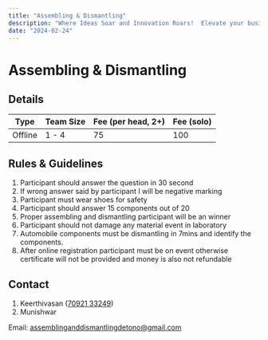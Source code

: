 ```yaml
---
title: "Assembling & Dismantling"
description: "Where Ideas Soar and Innovation Roars!  Elevate your business dreams with the ultimate platform to showcase tech brilliance."
date: "2024-02-24"
---
```


# Assembling & Dismantling

## Details

| Type    | Team Size | Fee (per head, 2+) | Fee (solo) |
| ------- | --------- | ------------------ | ---------- |
| Offline | 1 - 4     | 75                 | 100        |

## Rules & Guidelines

1. Participant should answer the question in 30 second
2. If wrong answer said by participant I will be negative marking
3. Participant must wear shoes for safety
4. Participant should answer 15 components out of 20
5. Proper assembling and dismantling participant will be an winner
6. Participant should not damage any material event in laboratory
7. Automobile components must be dismantling in 7mins and identify the components.
8. After online registration participant must be on event otherwise certificate will not be provided and money is also not refundable

## Contact

1. Keerthivasan ([70921 33249](tel:+917092133249))
2. Munishwar

Email: assemblinganddismantlingdetono@gmail.com